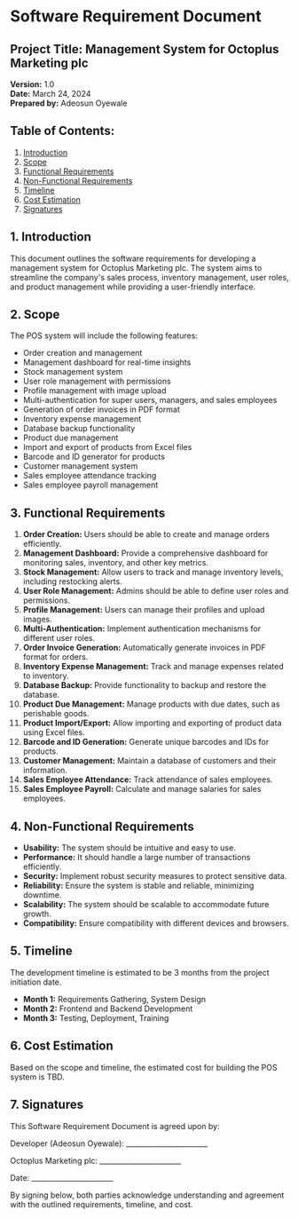 # Software Requirement Document

## Project Title: Management System for Octoplus Marketing plc

**Version:** 1.0  
**Date:** March 24, 2024  
**Prepared by:** Adeosun Oyewale  

## Table of Contents:
1. [Introduction](#introduction)
2. [Scope](#scope)
3. [Functional Requirements](#functional-requirements)
4. [Non-Functional Requirements](#non-functional-requirements)
5. [Timeline](#timeline)
6. [Cost Estimation](#cost-estimation)
7. [Signatures](#signatures)

## 1. Introduction <a name="introduction"></a>
This document outlines the software requirements for developing a management  system for Octoplus Marketing plc. The system aims to streamline the company's sales process, inventory management, user roles, and product management while providing a user-friendly interface.

## 2. Scope <a name="scope"></a>
The POS system will include the following features:
- Order creation and management
- Management dashboard for real-time insights
- Stock management system
- User role management with permissions
- Profile management with image upload
- Multi-authentication for super users, managers, and sales employees
- Generation of order invoices in PDF format
- Inventory expense management
- Database backup functionality
- Product due management
- Import and export of products from Excel files
- Barcode and ID generator for products
- Customer management system
- Sales employee attendance tracking
- Sales employee payroll management

## 3. Functional Requirements <a name="functional-requirements"></a>
1. **Order Creation:** Users should be able to create and manage orders efficiently.
2. **Management Dashboard:** Provide a comprehensive dashboard for monitoring sales, inventory, and other key metrics.
3. **Stock Management:** Allow users to track and manage inventory levels, including restocking alerts.
4. **User Role Management:** Admins should be able to define user roles and permissions.
5. **Profile Management:** Users can manage their profiles and upload images.
6. **Multi-Authentication:** Implement authentication mechanisms for different user roles.
7. **Order Invoice Generation:** Automatically generate invoices in PDF format for orders.
8. **Inventory Expense Management:** Track and manage expenses related to inventory.
9. **Database Backup:** Provide functionality to backup and restore the database.
10. **Product Due Management:** Manage products with due dates, such as perishable goods.
11. **Product Import/Export:** Allow importing and exporting of product data using Excel files.
12. **Barcode and ID Generation:** Generate unique barcodes and IDs for products.
13. **Customer Management:** Maintain a database of customers and their information.
14. **Sales Employee Attendance:** Track attendance of sales employees.
15. **Sales Employee Payroll:** Calculate and manage salaries for sales employees.

## 4. Non-Functional Requirements <a name="non-functional-requirements"></a>
- **Usability:** The system should be intuitive and easy to use.
- **Performance:** It should handle a large number of transactions efficiently.
- **Security:** Implement robust security measures to protect sensitive data.
- **Reliability:** Ensure the system is stable and reliable, minimizing downtime.
- **Scalability:** The system should be scalable to accommodate future growth.
- **Compatibility:** Ensure compatibility with different devices and browsers.

## 5. Timeline <a name="timeline"></a>
The development timeline is estimated to be 3 months from the project initiation date.
- **Month 1:** Requirements Gathering, System Design
- **Month 2:** Frontend and Backend Development
- **Month 3:** Testing, Deployment, Training

## 6. Cost Estimation <a name="cost-estimation"></a>
Based on the scope and timeline, the estimated cost for building the POS system is TBD.

## 7. Signatures <a name="signatures"></a>
This Software Requirement Document is agreed upon by:  

Developer (Adeosun Oyewale): _______________________  

Octoplus Marketing plc: _______________________  

Date: _______________________  

By signing below, both parties acknowledge understanding and agreement with the outlined requirements, timeline, and cost.
